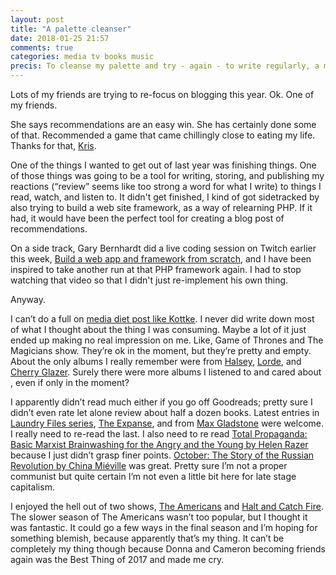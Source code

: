 ```yaml
---
layout: post
title: "A palette cleanser"
date: 2018-01-25 21:57
comments: true
categories: media tv books music
precis: To cleanse my palette and try - again - to write regularly, a media diet
---
```


Lots of my friends are trying to re-focus on blogging this year. Ok. One of my friends. 

She says recommendations are an easy win. She has certainly done some of that. Recommended a game that came chillingly close to eating my life. Thanks for that, [Kris](https://www.web-goddess.org/archive/18353).

One of the things I wanted to get out of last year was finishing things. One of those things was going to be a tool for writing, storing, and publishing my reactions (“review” seems like too strong a word for what I write) to things I read, watch, and listen to. It didn't get finished, I kind of got sidetracked by also trying to build a web site framework, as a way of relearning PHP. If it had, it would have been the perfect tool for creating a blog post of recommendations.

On a side track, Gary Bernhardt did a live coding session on Twitch earlier this week, [Build a web app and framework from scratch](https://www.twitch.tv/videos/220261802), and I have been inspired to take another run at that PHP framework again. I had to stop watching that video so that I didn't just re-implement his own thing.

Anyway.

I can’t do a full on [media diet post like Kottke](https://kottke.org/tag/media%20diet). I never did write down most of what I thought about the thing I was consuming. Maybe a lot of it just ended up making no real impression on me. Like, Game of Thrones and The Magicians show. They’re ok in the moment, but they’re pretty and empty. About the only albums I really remember were from [Halsey](https://www.vevo.com/watch/halsey/strangers-(audio)/USUV71701262), [Lorde](https://www.vevo.com/watch/lorde/the-louvre-(vevo-x-lorde)/NZUV71700022), and [Cherry Glazer]( https://www.vevo.com/watch/cherry-glazerr/told-you-id-be-with-the-guys-(official-video)/US38W1634512). Surely there were more albums I listened to and cared about , even if only in the moment? 

I apparently didn’t read much either if you go off Goodreads; pretty sure I didn’t even rate let alone review about half a dozen books. Latest entries in [Laundry Files series](https://www.goodreads.com/book/show/32063117-the-delirium-brief), [The Expanse](https://www.goodreads.com/book/show/25877663-babylon-s-ashes), and from [Max Gladstone](https://www.goodreads.com/book/show/31433704-the-ruin-of-angels?from_search=true) were welcome. I really need to re-read the last. I also need to re read [Total Propaganda: Basic Marxist Brainwashing for the Angry and the Young by Helen Razer](https://www.goodreads.com/book/show/36043049-total-propaganda) because I just didn’t grasp finer points. [October: The Story of the Russian Revolution by China Miéville](https://www.goodreads.com/book/show/31578250-october?from_search=true) was great. Pretty sure I’m not a proper communist but quite certain I’m not even a little bit here for late stage capitalism.

I enjoyed the hell out of two shows, [The Americans](http://www.imdb.com/title/tt2149175/episodes?season=5&ref_=tt_eps_sn_5) and [Halt and Catch Fire](http://www.imdb.com/title/tt2543312/episodes?season=4&ref_=tt_eps_sn_4). The slower season of The Americans wasn’t too popular, but I thought it was fantastic.  It could go a few ways in the final season and I’m hoping for something blemish, because apparently that’s my thing. It can’t be completely my thing though because Donna and Cameron becoming friends again was the Best Thing of 2017 and made me cry.
